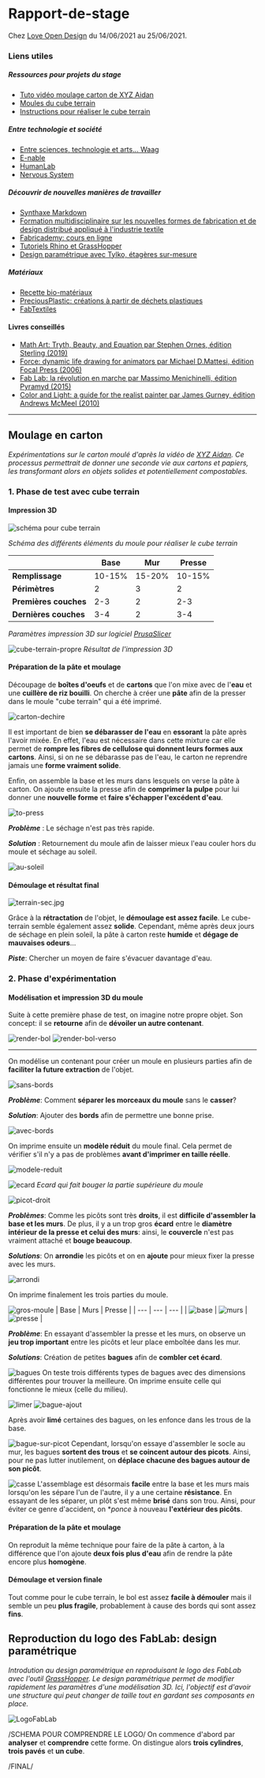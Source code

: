 # Rapport-de-stage
Chez [Love Open Design](https://love-open-design.com/) du 14/06/2021 au 25/06/2021.

### Liens utiles
##### Ressources pour projets du stage
- [Tuto vidéo moulage carton de XYZ Aidan](https://www.youtube.com/watch?v=0ItPfhx3ulw)
- [Moules du cube terrain](https://www.thingiverse.com/thing:3912997)
- [Instructions pour réaliser le cube terrain](https://www.instructables.com/Recycle-Cardboard-Into-Anything-With-3D-Printing/)

##### Entre technologie et société
- [Entre sciences, technologie et arts... Waag](https://waag.org/)
- [E-nable](https://e-nable.fr/)
- [HumanLab](https://myhumankit.org/) 
- [Nervous System](https://n-e-r-v-o-u-s.com/index.php)

##### Découvrir de nouvelles manières de travailler
- [Synthaxe Markdown](https://www.markdownguide.org/cheat-sheet)
- [Formation multidisciplinaire sur les nouvelles formes de fabrication et de design distribué appliqué à l'industrie textile](https://textile-academy.org/)
- [Fabricademy: cours en ligne](https://vimeo.com/showcase/7626171)
- [Tutoriels Rhino et GrassHopper](https://class.textile-academy.org/tutorials/)
- [Design paramétrique avec Tylko, étagères sur-mesure](https://tylko.com/fr/)

##### Matériaux
- [Recette bio-matériaux](https://drive.google.com/file/d/1Lm147nvWkxxmPf5Oh2wU5a8eonpqHCVc/view)
- [PreciousPlastic: créations à partir de déchets plastiques](https://preciousplastic.com/index.html)
- [FabTextiles](http://fabtextiles.org/)

#### Livres conseillés
- [Math Art: Tryth, Beauty, and Equation par Stephen Ornes, édition Sterling (2019)](https://www.goodreads.com/book/show/41739506-math-art)
- [Force: dynamic life drawing for animators par Michael D.Mattesi, édition Focal Press (2006)](https://www.amazon.fr/Force-Dynamic-Life-Drawing-Animators/dp/0240808452)
- [Fab Lab: la révolution en marche par Massimo Menichinelli, édition Pyramyd (2015)](https://www.amazon.fr/Fab-Lab-r%C3%A9volution-est-marche/dp/2350173410)
- [Color and Light: a guide for the realist painter par James Gurney, édition Andrews McMeel (2010)](https://www.amazon.fr/Color-Light-Guide-Realist-Painter/dp/0740797719)

---

## Moulage en carton
*Expérimentations sur le carton moulé d'après la vidéo de [XYZ Aidan](https://www.youtube.com/watch?v=0ItPfhx3ulw). Ce processus permettrait de donner une seconde vie aux cartons et papiers, les transformant alors en objets solides et potentiellement compostables.*

### 1. Phase de test avec cube terrain

#### Impression 3D


![schéma pour cube terrain](img/schéma-de-fonctionnement.png)

*Schéma des différents éléments du moule pour réaliser le cube terrain*


|  | Base | Mur | Presse |
| --- | --- | --- | --- |
| **Remplissage** | 10-15% | 15-20% | 10-15% |
| **Périmètres** | 2 | 3 | 2 |
| **Premières couches** | 2-3 | 2 | 2-3|
| **Dernières couches** | 3-4 | 2 | 3-4|

*Paramètres impression 3D sur logiciel [PrusaSlicer](https://www.prusa3d.com/prusaslicer/)*

![cube-terrain-propre](img/cube-terrain-propre.jpg)
*Résultat de l'impression 3D*

#### Préparation de la pâte et moulage 

Découpage de **boîtes d'oeufs** et de **cartons** que l'on mixe avec de l'**eau** et une **cuillère de riz bouilli**. On cherche à créer une **pâte** afin de la presser dans le moule "cube terrain" qui a été imprimé.

![carton-dechire](img/carton-dechire.jpg)

Il est important de bien **se débarasser de l'eau** en **essorant** la pâte après l'avoir mixée. En effet, l'eau est nécessaire dans cette mixture car elle permet de **rompre les fibres de cellulose qui donnent leurs formes aux cartons**. Ainsi, si on ne se débarasse pas de l'eau, le carton ne reprendre jamais une **forme vraiment solide**.

Enfin, on assemble la base et les murs dans lesquels on verse la pâte à carton. On ajoute ensuite la presse afin de **comprimer la pulpe** pour lui donner une **nouvelle forme** et **faire s'échapper l'excédent d'eau**.

![to-press](img/to-press.jpg)

***Problème*** : Le séchage n'est pas très rapide. 

***Solution*** : Retournement du moule afin de laisser mieux l'eau couler hors du moule et séchage au soleil.

![au-soleil](img/au-soleil.jpg)

#### Démoulage et résultat final

![terrain-sec.jpg](img/terrain-sec.jpg)

Grâce à la **rétractation** de l'objet, le **démoulage est assez facile**. Le cube-terrain semble également assez **solide**. Cependant, même après deux jours de séchage en plein soleil, la pâte à carton reste **humide** et **dégage de mauvaises odeurs**...

***Piste***: Chercher un moyen de faire s'évacuer davantage d'eau.

### 2. Phase d'expérimentation

#### Modélisation et impression 3D du moule

Suite à cette première phase de test, on imagine notre propre objet. Son concept: il se **retourne** afin de **dévoiler un autre contenant**.

![render-bol](img/render-bol.png)
![render-bol-verso](img/render-bol-verso.png)

---

On modélise un contenant pour créer un moule en plusieurs parties afin de **faciliter la future extraction** de l'objet.

![sans-bords](img/essai1.png)

***Problème***: Comment **séparer les morceaux du moule** sans le **casser**?

***Solution***: Ajouter des **bords** afin de permettre une bonne prise.

![avec-bords](img/avec-bord.png)

On imprime ensuite un **modèle réduit** du moule final. Cela permet de vérifier s'il n'y a pas de problèmes **avant d'imprimer en taille réelle**.

![modele-reduit](img/modele-reduit.jpg)

![ecard](img/droite-gauche.png)
*Ecard qui fait bouger la partie supérieure du moule*

![picot-droit](img/picots.png)

***Problèmes***: Comme les picôts sont très **droits**, il est **difficile d'assembler la base et les murs**. De plus, il y a un trop gros **écard** entre le **diamètre intérieur de la presse et celui des murs**: ainsi, le **couvercle** n'est pas vraiment attaché et **bouge beaucoup**.

***Solutions***: On **arrondie** les picôts et on en **ajoute** pour mieux fixer la presse avec les murs.

![arrondi](img/arrondi.png)

On imprime finalement les trois parties du moule.

![gros-moule](img/moulev1.jpg)
| Base | Murs | Presse |
| --- | --- | --- |
| ![base](img/socle.jpg) | ![murs](img/mur.jpg) | ![presse](img/presse.jpg) |

***Problème***: En essayant d'assembler la presse et les murs, on observe un **jeu trop important** entre les picôts et leur place emboîtée dans les mur.

***Solutions***: Création de petites **bagues** afin de **combler cet écard**.

![bagues](img/mesures-bagues.png)
On teste trois différents types de bagues avec des dimensions différentes pour trouver la meilleure. On imprime ensuite celle qui fonctionne le mieux (celle du milieu).

![limer](img/limer.png)
![bague-ajout](img/avec-sans-bagues.png)

Après avoir **limé** certaines des bagues, on les enfonce dans les trous de la base.

![bague-sur-picot](img/bagues-picot.jpg)
Cependant, lorsqu'on essaye d'assembler le socle au mur, les bagues **sortent des trous** et **se coincent autour des picots**. Ainsi, pour ne pas lutter inutilement, on **déplace chacune des bagues autour de son picôt**.

![casse](img/accident.jpg)
L'assemblage est désormais **facile** entre la base et les murs mais lorsqu'on les sépare l'un de l'autre, il y a une certaine **résistance**. En essayant de les séparer, un plôt s'est même **brisé** dans son trou. Ainsi, pour éviter ce genre d'accident, on **ponce* à nouveau **l'extérieur des picôts**.

#### Préparation de la pâte et moulage

On reproduit la même technique pour faire de la pâte à carton, à la différence que l'on ajoute **deux fois plus d'eau** afin de rendre la pâte encore plus **homogène**.

#### Démoulage et version finale

Tout comme pour le cube terrain, le bol est assez **facile à démouler** mais il semble un peu **plus fragile**, probablement à cause des bords qui sont assez **fins**.

## Reproduction du logo des FabLab: design paramétrique
*Introdution au design paramétrique en reproduisant le logo des FabLab avec l'outil [GrassHopper](https://www.grasshopper3d.com/). Le design paramétrique permet de modifier rapidement les paramètres d'une modélisation 3D. Ici, l'objectif est d'avoir une structure qui peut changer de taille tout en gardant ses composants en place.*

![LogoFabLab](img/Fab_Lab_logo.svg.png)

/SCHEMA POUR COMPRENDRE LE LOGO/
On commence d'abord par **analyser** et **comprendre** cette forme. On distingue alors **trois cylindres**, **trois pavés** et **un cube**.

/FINAL/






